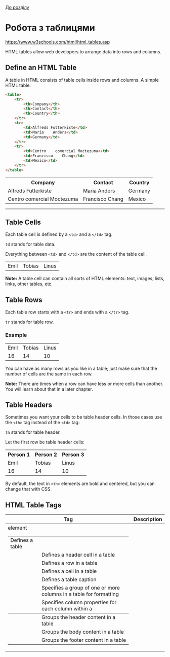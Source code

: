 [До розділу](README.md)

# Робота з таблицями

https://www.w3schools.com/html/html_tables.asp

HTML tables allow web developers to arrange data into rows and  columns.

## Define an HTML Table

A table in HTML consists of table cells inside rows and columns. A simple HTML table:

```html
<table>
    <tr>    
    	<th>Company</th>     
    	<th>Contact</th>     
    	<th>Country</th>   
    </tr>
    <tr>    
        <td>Alfreds Futterkiste</td>
        <td>Maria    Anders</td>
        <td>Germany</td>
    </tr>  
    <tr>    
        <td>Centro    comercial Moctezuma</td>
        <td>Francisco    Chang</td>
        <td>Mexico</td>
    </tr>
</table>  
```



<table>  <tr>    <th>Company</th>     <th>Contact</th>     <th>Country</th>   </tr>  <tr>    <td>Alfreds Futterkiste</td>     <td>Maria    Anders</td>     <td>Germany</td>   </tr>  <tr>    <td>Centro    comercial Moctezuma</td>     <td>Francisco    Chang</td>     <td>Mexico</td>   </tr></table>  

------

## Table Cells

Each table cell is defined by a `<td>` and a `</td>` tag.

`td`  stands for table data.

Everything between `<td>` and `</td>` are the content of the table cell.

<table>  <tr>    <td>Emil</td>     <td>Tobias</td>     <td>Linus</td>   </tr></table>  

**Note:** A table cell can contain  all sorts of HTML elements: text, images, lists, links, other tables, etc.

## Table Rows

Each table row starts with a  `<tr>` and ends with a `</tr>` tag.

`tr`  stands for table row.

### Example

<table>  <tr>    <td>Emil</td>     <td>Tobias</td>     <td>Linus</td>   </tr>  <tr>    <td>16</td>     <td>14</td>     <td>10</td>   </tr></table>  

You can have as many rows as you like in a table; just make sure that the number of cells are the same in each row.

**Note:** There are times when a row can have less or more cells than another. You will learn about that in a later chapter.

## Table Headers

Sometimes you want your cells to be table header cells. In those cases use the `<th>` tag instead of the `<td>` tag:

`th`  stands for table header.

Let the first row be table header cells:

<table>  <tr>    <th>Person 1</th>     <th>Person 2</th>     <th>Person    3</th>   </tr>  <tr>    <td>Emil</td>     <td>Tobias</td>     <td>Linus</td>   </tr>  <tr>    <td>16</td>     <td>14</td>     <td>10</td>   </tr></table>  

By default, the text in `<th>` elements  are bold and centered, but you can change that with CSS. 

## HTML Table Tags

| Tag     | Description                                                  |
| ------- | ------------------------------------------------------------ |
| <table> | Defines a table                                              |
|         | Defines a header cell in a table                             |
|         | Defines a row in a table                                     |
|         | Defines a cell in a table                                    |
|         | Defines a table caption                                      |
|         | Specifies a group of one or more columns in a table for formatting |
|         | Specifies column properties for each column within a <colgroup> element |
|         | Groups the header content in a table                         |
|         | Groups the body content in a table                           |
|         | Groups the footer content in a table                         |



